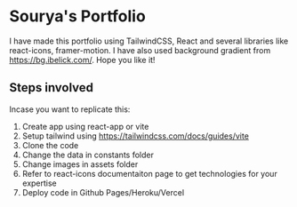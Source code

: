 # Sourya's Portfolio

I have made this portfolio using TailwindCSS, React and several libraries like react-icons, framer-motion. I have also used background gradient from https://bg.ibelick.com/.
Hope you like it!

## Steps involved
Incase you want to replicate this:

1) Create app using react-app or vite
2) Setup tailwind using https://tailwindcss.com/docs/guides/vite
2) Clone the code
3) Change the data in constants folder
4) Change images in assets folder
5) Refer to react-icons documentaiton page to get technologies for your expertise
6) Deploy code in Github Pages/Heroku/Vercel
